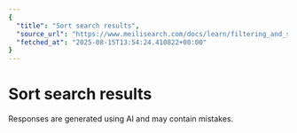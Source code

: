 ```yaml
---
{
  "title": "Sort search results",
  "source_url": "https://www.meilisearch.com/docs/learn/filtering_and_sorting/sort_search_results",
  "fetched_at": "2025-08-15T13:54:24.410822+00:00"
}
---
```


# Sort search results

Responses are generated using AI and may contain mistakes.
